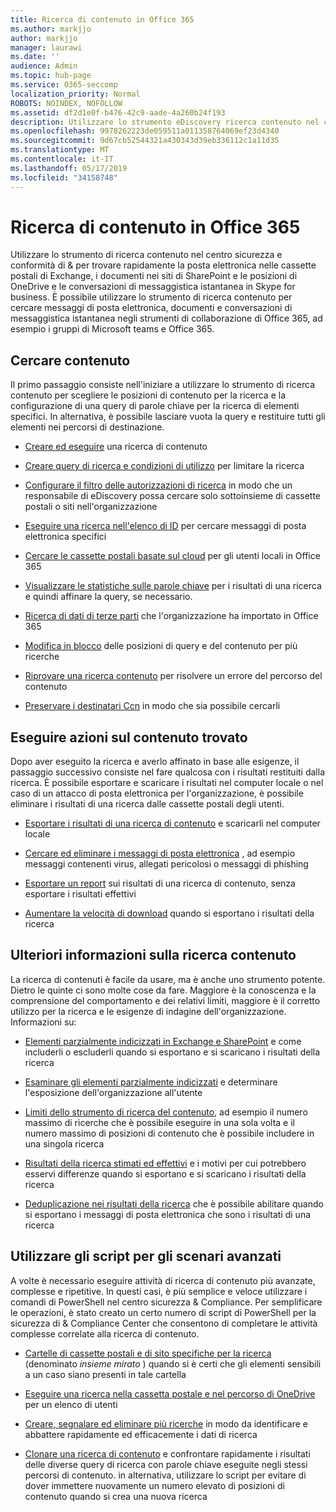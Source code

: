 ```yaml
---
title: Ricerca di contenuto in Office 365
ms.author: markjjo
author: markjjo
manager: laurawi
ms.date: ''
audience: Admin
ms.topic: hub-page
ms.service: O365-seccomp
localization_priority: Normal
ROBOTS: NOINDEX, NOFOLLOW
ms.assetid: df2d1e0f-b476-42c9-aade-4a260b24f193
description: Utilizzare lo strumento eDiscovery ricerca contenuto nel centro sicurezza e conformità & per trovare rapidamente la posta elettronica nelle cassette postali di Exchange, i documenti nei siti di SharePoint e le posizioni OneDrive e le conversazioni di messaggistica istantanea in Skype for business.
ms.openlocfilehash: 9978262223de059511a011358764069ef23d4340
ms.sourcegitcommit: 9d67cb52544321a430343d39eb336112c1a11d35
ms.translationtype: MT
ms.contentlocale: it-IT
ms.lasthandoff: 05/17/2019
ms.locfileid: "34158748"
---
```

# <a name="search-for-content-in-office-365"></a>Ricerca di contenuto in Office 365

Utilizzare lo strumento di ricerca contenuto nel centro sicurezza e conformità di & per trovare rapidamente la posta elettronica nelle cassette postali di Exchange, i documenti nei siti di SharePoint e le posizioni di OneDrive e le conversazioni di messaggistica istantanea in Skype for business. È possibile utilizzare lo strumento di ricerca contenuto per cercare messaggi di posta elettronica, documenti e conversazioni di messaggistica istantanea negli strumenti di collaborazione di Office 365, ad esempio i gruppi di Microsoft teams e Office 365.
  
## <a name="search-for-content"></a>Cercare contenuto

Il primo passaggio consiste nell'iniziare a utilizzare lo strumento di ricerca contenuto per scegliere le posizioni di contenuto per la ricerca e la configurazione di una query di parole chiave per la ricerca di elementi specifici. In alternativa, è possibile lasciare vuota la query e restituire tutti gli elementi nei percorsi di destinazione.
  
- [Creare ed eseguire](content-search.md) una ricerca di contenuto 
    
- [Creare query di ricerca e condizioni di utilizzo](keyword-queries-and-search-conditions.md) per limitare la ricerca 
    
- [Configurare il filtro delle autorizzazioni di ricerca](permissions-filtering-for-content-search.md) in modo che un responsabile di eDiscovery possa cercare solo sottoinsieme di cassette postali o siti nell'organizzazione 
    
- [Eseguire una ricerca nell'elenco di ID](csv-file-for-an-id-list-content-search.md) per cercare messaggi di posta elettronica specifici 
    
- [Cercare le cassette postali basate sul cloud](search-cloud-based-mailboxes-for-on-premises-users.md) per gli utenti locali in Office 365

- [Visualizzare le statistiche sulle parole chiave](view-keyword-statistics-for-content-search.md) per i risultati di una ricerca e quindi affinare la query, se necessario. 
    
- [Ricerca di dati di terze parti](use-content-search-to-search-third-party-data-that-was-imported.md) che l'organizzazione ha importato in Office 365 
    
- [Modifica in blocco](bulk-edit-content-searches.md) delle posizioni di query e del contenuto per più ricerche 
    
- [Riprovare una ricerca contenuto](retry-failed-content-search.md) per risolvere un errore del percorso del contenuto

- [Preservare i destinatari Ccn](https://docs.microsoft.com/exchange/policy-and-compliance/holds/preserve-bcc-recipients-and-group-members) in modo che sia possibile cercarli 


## <a name="perform-actions-on-content-you-find"></a>Eseguire azioni sul contenuto trovato

Dopo aver eseguito la ricerca e averlo affinato in base alle esigenze, il passaggio successivo consiste nel fare qualcosa con i risultati restituiti dalla ricerca. È possibile esportare e scaricare i risultati nel computer locale o nel caso di un attacco di posta elettronica per l'organizzazione, è possibile eliminare i risultati di una ricerca dalle cassette postali degli utenti.
  
- [Esportare i risultati di una ricerca di contenuto](export-search-results.md) e scaricarli nel computer locale 
    
- [Cercare ed eliminare i messaggi di posta elettronica](search-for-and-delete-messages-in-your-organization.md) , ad esempio messaggi contenenti virus, allegati pericolosi o messaggi di phishing 
    
- [Esportare un report](export-a-content-search-report.md) sui risultati di una ricerca di contenuto, senza esportare i risultati effettivi 
    
- [Aumentare la velocità di download](increase-download-speeds-when-exporting-ediscovery-results.md) quando si esportano i risultati della ricerca 
    
## <a name="learn-more-about-content-search"></a>Ulteriori informazioni sulla ricerca contenuto

La ricerca di contenuti è facile da usare, ma è anche uno strumento potente. Dietro le quinte ci sono molte cose da fare. Maggiore è la conoscenza e la comprensione del comportamento e dei relativi limiti, maggiore è il corretto utilizzo per la ricerca e le esigenze di indagine dell'organizzazione. Informazioni su:
  
- [Elementi parzialmente indicizzati in Exchange e SharePoint](partially-indexed-items-in-content-search.md) e come includerli o escluderli quando si esportano e si scaricano i risultati della ricerca 
    
- [Esaminare gli elementi parzialmente indicizzati](investigating-partially-indexed-items-in-ediscovery.md) e determinare l'esposizione dell'organizzazione all'utente 
    
- [Limiti dello strumento di ricerca del contenuto](limits-for-content-search.md), ad esempio il numero massimo di ricerche che è possibile eseguire in una sola volta e il numero massimo di posizioni di contenuto che è possibile includere in una singola ricerca 
    
- [Risultati della ricerca stimati ed effettivi](differences-between-estimated-and-actual-ediscovery-search-results.md) e i motivi per cui potrebbero esservi differenze quando si esportano e si scaricano i risultati della ricerca 
    
- [Deduplicazione nei risultati della ricerca](de-duplication-in-ediscovery-search-results.md) che è possibile abilitare quando si esportano i messaggi di posta elettronica che sono i risultati di una ricerca 
    
## <a name="use-scripts-for-advanced-scenarios"></a>Utilizzare gli script per gli scenari avanzati

A volte è necessario eseguire attività di ricerca di contenuto più avanzate, complesse e ripetitive. In questi casi, è più semplice e veloce utilizzare i comandi di PowerShell nel centro sicurezza & Compliance. Per semplificare le operazioni, è stato creato un certo numero di script di PowerShell per la sicurezza di & Compliance Center che consentono di completare le attività complesse correlate alla ricerca di contenuto.
  
- [Cartelle di cassette postali e di sito specifiche per la ricerca](use-content-search-for-targeted-collections.md) (denominato *insieme mirato* ) quando si è certi che gli elementi sensibili a un caso siano presenti in tale cartella 
    
- [Eseguire una ricerca nella cassetta postale e nel percorso di OneDrive](search-the-mailbox-and-onedrive-for-business-for-a-list-of-users.md) per un elenco di utenti 
    
- [Creare, segnalare ed eliminare più ricerche](create-report-on-and-delete-multiple-content-searches.md) in modo da identificare e abbattere rapidamente ed efficacemente i dati di ricerca 
    
- [Clonare una ricerca di contenuto](clone-a-content-search.md) e confrontare rapidamente i risultati delle diverse query di ricerca con parole chiave eseguite negli stessi percorsi di contenuto. in alternativa, utilizzare lo script per evitare di dover immettere nuovamente un numero elevato di posizioni di contenuto quando si crea una nuova ricerca 
    


